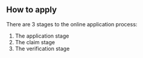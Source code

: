 ##  How to apply

There are 3 stages to the online application process:

  1. The application stage 
  2. The claim stage 
  3. The verification stage 
